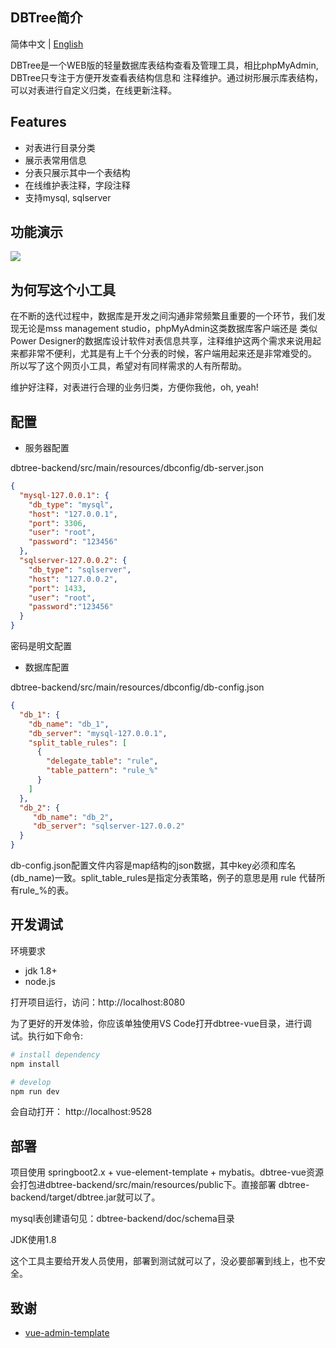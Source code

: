 ## DBTree简介

简体中文 | [English](./README-EN.md)

DBTree是一个WEB版的轻量数据库表结构查看及管理工具，相比phpMyAdmin, DBTree只专注于方便开发查看表结构信息和
注释维护。通过树形展示库表结构，可以对表进行自定义归类，在线更新注释。

## Features

* 对表进行目录分类
* 展示表常用信息
* 分表只展示其中一个表结构
* 在线维护表注释，字段注释
* 支持mysql, sqlserver

## 功能演示

<img src="./dbtree_demo.gif" />

## 为何写这个小工具

在不断的迭代过程中，数据库是开发之间沟通非常频繁且重要的一个环节，我们发现无论是mss management studio，phpMyAdmin这类数据库客户端还是
类似Power Designer的数据库设计软件对表信息共享，注释维护这两个需求来说用起来都非常不便利，尤其是有上千个分表的时候，客户端用起来还是非常难受的。
所以写了这个网页小工具，希望对有同样需求的人有所帮助。  

维护好注释，对表进行合理的业务归类，方便你我他，oh, yeah!

## 配置

* 服务器配置

dbtree-backend/src/main/resources/dbconfig/db-server.json
```json
{
  "mysql-127.0.0.1": {
    "db_type": "mysql",
    "host": "127.0.0.1",
    "port": 3306,
    "user": "root",
    "password": "123456"
  },
  "sqlserver-127.0.0.2": {
    "db_type": "sqlserver",
    "host": "127.0.0.2",
    "port": 1433,
    "user": "root",
    "password":"123456"
  }
}
```
密码是明文配置

* 数据库配置

dbtree-backend/src/main/resources/dbconfig/db-config.json
```json
{
  "db_1": {
    "db_name": "db_1",
    "db_server": "mysql-127.0.0.1",
    "split_table_rules": [
      {
        "delegate_table": "rule",
        "table_pattern": "rule_%"
      }
    ]
  },
  "db_2": {
     "db_name": "db_2",
     "db_server": "sqlserver-127.0.0.2"
  }
}
```
db-config.json配置文件内容是map结构的json数据，其中key必须和库名(db_name)一致。split_table_rules是指定分表策略，例子的意思是用 rule 代替所有rule_%的表。

## 开发调试

环境要求
* jdk 1.8+
* node.js

打开项目运行，访问：http://localhost:8080 

为了更好的开发体验，你应该单独使用VS Code打开dbtree-vue目录，进行调试。执行如下命令:

```bash
# install dependency
npm install

# develop
npm run dev
```

会自动打开： http://localhost:9528

## 部署

项目使用 springboot2.x + vue-element-template + mybatis。dbtree-vue资源会打包进dbtree-backend/src/main/resources/public下。直接部署
dbtree-backend/target/dbtree.jar就可以了。  

mysql表创建语句见：dbtree-backend/doc/schema目录

JDK使用1.8

这个工具主要给开发人员使用，部署到测试就可以了，没必要部署到线上，也不安全。

## 致谢

- [vue-admin-template](https://github.com/PanJiaChen/vue-admin-template)


